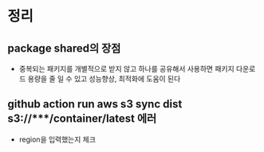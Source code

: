 # 정리

## package shared의 장점

- 중복되는 패키지를 개별적으로 받지 않고 하나를 공유해서 사용하면 패키지 다운로드 용량을 줄 일 수 있고 성능향상, 최적화에 도움이 된다

## github action run aws s3 sync dist s3://***/container/latest 에러

- region을 입력했는지 체크

